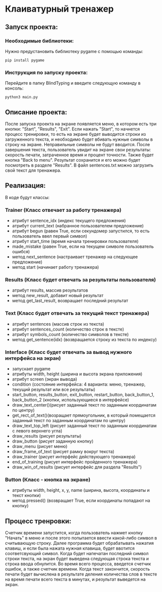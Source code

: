 # Клаиватурный тренажер

## Запуск проекта:

### Необходимые библиотеки:

Нужно предустановить библиотеку pygame с помощью команды:
```
pip install pygame
```

### Инструкция по запуску проекта:

Перейдите в папку BlindTyping и введите следующую команду в консоль:
```
python3 main.py
```

## Описание проекта:

После запуска проекта на экране появляется меню, в котором есть три кнопки: "Start", "Results", "Exit". Если нажать "Start", то начнется процесс тренировки, то есть на экране будет выводится строки из загруженного текста, и необходимо будет вбивать нужные символы в строку на экране. Неправильные символы не будут вводится. После завершения текста, пользователь увидит на экране свои результаты: скорость печати, затраченное время и процент точности. Также будет кнопка "Back to menu". Результат сохранится и его можно будет посмотреть в разделе "Results". В файл sentences.txt можно загрузить свой текст для тренажера.

## Реализация:

В коде будут классы:

### Trainer (Класс отвечает за работу тренажера)

- атрибут sentence_idx (индекс текущего предложения)
- атрибут current_text (набранное пользователем предложение)
- атрибут begun (равен True, если секундомер запустился, то есть пользователь ввел первый символ)
- атрибут start_time (время начала тренировки пользователя)
- made_mistake (равен True, если на текущем символе пользователь ошибся)
- метод next_sentence (настраивает тренажер на следующее предложение)
- метод start (начинает работу тренажера)

### Results (Класс будет отвечать за результаты пользователя)

- атрибут results, массив результатов
- метод new_result, добавит новый результат
- метод get_last_result, возвращает последний результат

### Text (Класс будет отвечать за текущий текст тренажера)

- атрибут sentences (массив строк из текста)
- атрибут sentences_count (количество строк в тексте)
- атрибут symbols_count (количество символов в тексте)
- метод get_sentence(idx) (возвращается строку из текста по индексу)

### Interface (Класс будет отвечать за вывод нужного интерфейса на экран)

- запускает pygame
- атрибуты width, height (ширина и высота экрана приложения)
- атрибут screen (экран вывода)
- condition (состояние интерфейса: 4 варианта: меню, тренажер, текущий результат или все результаты)
- start_button, results_button, exit_button, restart_button, back_button_1, back_button_2 (кнопки, использующиеся в интерфейсе)
- draw_text_center()(рисует заданный текст по заданным координатам по центру)
- get_rect_of_text()(возращает прямоугольник, в который помещается заданный текст по заданным координатам по центру)
- draw_text_top_left (рисует заданный текст по заданным координатам с левого верхнего угла)
- draw_results (рисует результаты)
- draw_button (рисует заданную кнопку)
- draw_menu (рисует меню)
- draw_frame_of_text (рисует рамку вокруг текста)
- draw_trainer (рисует интерфейс действующего тренажера)
- end_of_training (рисует интерфейс пройденного тренажера)
- draw_win_of_results (рисует интерфейс для раздела "Results")

### Button (Класс - кнопка на экране)
- атрибуты width, height, x, y, name (ширина, высота, координаты и текст кнопки)
- метод pressed() (возвращает True, если координаты попадают на кнопку)


## Процесс тренровки:
Счетчик времени запустится, когда пользователь нажмет кнопку "Начать" в меню и после этого попытается ввести какой-либо символ в считывающую строку. Далее программа будет обрабатывать нажатия клавиш, и если была нажата нужная клавиша, будет ввотится соответсвующий символ. Когда будет напечатан последний символ строки текста, на экран будет выведена следующая строка текста и строка ввода обнулится. Во время всего процесса, введется счетчик ошибок, а также счетчик времени. Когда текст закончится, скорость печати будет вычислена в результате деления количества слов в тексте на время печати всего текста в минутах, и результат выведется на экран.